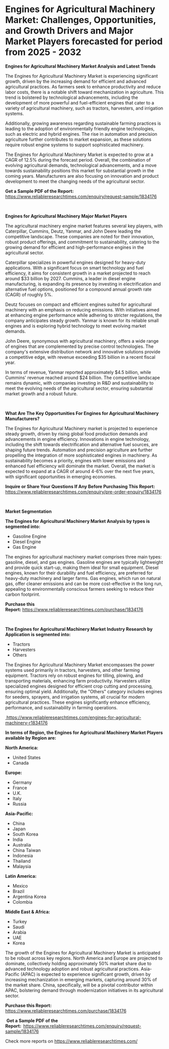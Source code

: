 <p><h1>Engines for Agricultural Machinery Market: Challenges, Opportunities, and Growth Drivers and Major Market Players forecasted for period from 2025 - 2032</h1></p><p><strong>Engines for Agricultural Machinery Market Analysis and Latest Trends</strong></p>
<p><p>The Engines for Agricultural Machinery Market is experiencing significant growth, driven by the increasing demand for efficient and advanced agricultural practices. As farmers seek to enhance productivity and reduce labor costs, there is a notable shift toward mechanization in agriculture. This trend is bolstered by technological advancements, including the development of more powerful and fuel-efficient engines that cater to a variety of agricultural machinery, such as tractors, harvesters, and irrigation systems.</p><p>Additionally, growing awareness regarding sustainable farming practices is leading to the adoption of environmentally friendly engine technologies, such as electric and hybrid engines. The rise in automation and precision agriculture further contributes to market expansion, as these solutions require robust engine systems to support sophisticated machinery.</p><p>The Engines for Agricultural Machinery Market is expected to grow at a CAGR of 12.5% during the forecast period. Overall, the combination of evolving agricultural demands, technological advancements, and a move towards sustainability positions this market for substantial growth in the coming years. Manufacturers are also focusing on innovation and product development to meet the changing needs of the agricultural sector.</p></p>
<p><strong>Get a Sample PDF of the Report:&nbsp;</strong> <a href="https://www.reliableresearchtimes.com/enquiry/request-sample/1834176?utm_campaign=3585&utm_medium=2&utm_source=Github&utm_content=ia&utm_term=12042025&utm_id=engines-for-agricultural-machinery">https://www.reliableresearchtimes.com/enquiry/request-sample/1834176</a></p>
<p>&nbsp;</p>
<p><strong>Engines for Agricultural Machinery Major Market Players</strong></p>
<p><p>The agricultural machinery engine market features several key players, with Caterpillar, Cummins, Deutz, Yanmar, and John Deere leading the competitive landscape. These companies are noted for their innovation, robust product offerings, and commitment to sustainability, catering to the growing demand for efficient and high-performance engines in the agricultural sector.</p><p>Caterpillar specializes in powerful engines designed for heavy-duty applications. With a significant focus on smart technology and fuel efficiency, it aims for consistent growth in a market projected to reach around $33 billion by 2027. Cummins, a leader in diesel engine manufacturing, is expanding its presence by investing in electrification and alternative fuel options, positioned for a compound annual growth rate (CAGR) of roughly 5%.</p><p>Deutz focuses on compact and efficient engines suited for agricultural machinery with an emphasis on reducing emissions. With initiatives aimed at enhancing engine performance while adhering to stricter regulations, the company anticipates steady growth. Yanmar is known for its reliable small engines and is exploring hybrid technology to meet evolving market demands.</p><p>John Deere, synonymous with agricultural machinery, offers a wide range of engines that are complemented by precise control technologies. The company's extensive distribution network and innovative solutions provide a competitive edge, with revenue exceeding $35 billion in a recent fiscal year.</p><p>In terms of revenue, Yanmar reported approximately $4.5 billion, while Cummins' revenue reached around $24 billion. The competitive landscape remains dynamic, with companies investing in R&D and sustainability to meet the evolving needs of the agricultural sector, ensuring substantial market growth and a robust future.</p></p>
<p>&nbsp;</p>
<p><strong>What Are The Key Opportunities For Engines for Agricultural Machinery Manufacturers?</strong></p>
<p><p>The Engines for Agricultural Machinery market is projected to experience steady growth, driven by rising global food production demands and advancements in engine efficiency. Innovations in engine technology, including the shift towards electrification and alternative fuel sources, are shaping future trends. Automation and precision agriculture are further propelling the integration of more sophisticated engines in machinery. As sustainability becomes a priority, engines with lower emissions and enhanced fuel efficiency will dominate the market. Overall, the market is expected to expand at a CAGR of around 4-6% over the next five years, with significant opportunities in emerging economies.</p></p>
<p><strong>Inquire or Share Your Questions If Any Before Purchasing This Report:</strong> <a href="https://www.reliableresearchtimes.com/enquiry/pre-order-enquiry/1834176?utm_campaign=3585&utm_medium=2&utm_source=Github&utm_content=ia&utm_term=12042025&utm_id=engines-for-agricultural-machinery">https://www.reliableresearchtimes.com/enquiry/pre-order-enquiry/1834176</a></p>
<p>&nbsp;</p>
<p><strong>Market Segmentation</strong></p>
<p><strong>The Engines for Agricultural Machinery Market Analysis by types is segmented into:</strong></p>
<p><ul><li>Gasoline Engine</li><li>Diesel Engine</li><li>Gas Engine</li></ul></p>
<p><p>The engines for agricultural machinery market comprises three main types: gasoline, diesel, and gas engines. Gasoline engines are typically lightweight and provide quick start-up, making them ideal for small equipment. Diesel engines, known for their durability and fuel efficiency, are preferred for heavy-duty machinery and larger farms. Gas engines, which run on natural gas, offer cleaner emissions and can be more cost-effective in the long run, appealing to environmentally conscious farmers seeking to reduce their carbon footprint.</p></p>
<p><strong>Purchase this Report:&nbsp;</strong><a href="https://www.reliableresearchtimes.com/purchase/1834176?utm_campaign=3585&utm_medium=2&utm_source=Github&utm_content=ia&utm_term=12042025&utm_id=engines-for-agricultural-machinery">https://www.reliableresearchtimes.com/purchase/1834176</a></p>
<p>&nbsp;</p>
<p><strong>The Engines for Agricultural Machinery Market Industry Research by Application is segmented into:</strong></p>
<p><ul><li>Tractors</li><li>Harvesters</li><li>Others</li></ul></p>
<p><p>The Engines for Agricultural Machinery Market encompasses the power systems used primarily in tractors, harvesters, and other farming equipment. Tractors rely on robust engines for tilling, plowing, and transporting materials, enhancing farm productivity. Harvesters utilize specialized engines designed for efficient crop cutting and processing, ensuring optimal yield. Additionally, the "Others" category includes engines for seeders, sprayers, and irrigation systems, all crucial for modern agricultural practices. These engines significantly enhance efficiency, performance, and sustainability in farming operations.</p></p>
<p><a href="https://www.reliableresearchtimes.com/engines-for-agricultural-machinery-r1834176?utm_campaign=3585&utm_medium=2&utm_source=Github&utm_content=ia&utm_term=12042025&utm_id=engines-for-agricultural-machinery">&nbsp;https://www.reliableresearchtimes.com/engines-for-agricultural-machinery-r1834176</a></p>
<p><strong>In terms of Region, the Engines for Agricultural Machinery Market Players available by Region are:</strong></p>
<p>
    <p> <strong> North America: </strong>
        <ul>
            <li>United States</li>
            <li>Canada</li>
        </ul>
        </p> 
    <p> <strong> Europe: </strong>
        <ul>
            <li>Germany</li>
            <li>France</li>
            <li>U.K.</li>
            <li>Italy</li>
            <li>Russia</li>
        </ul>
        </p> 
    <p> <strong> Asia-Pacific: </strong>
        <ul>
            <li>China</li>
            <li>Japan</li>
            <li>South Korea</li>
            <li>India</li>
            <li>Australia</li>
            <li>China Taiwan</li>
            <li>Indonesia</li>
            <li>Thailand</li>
            <li>Malaysia</li>
        </ul>
        </p> 
    <p> <strong> Latin America: </strong>
        <ul>
            <li>Mexico</li>
            <li>Brazil</li>
            <li>Argentina Korea</li>
            <li>Colombia</li>
        </ul>
        </p> 
    <p> <strong> Middle East & Africa: </strong>
        <ul>
            <li>Turkey</li>
            <li>Saudi</li>
            <li>Arabia</li>
            <li>UAE</li>
            <li>Korea</li>
        </ul>
    </p>
    </p>
<p><p>The growth of the Engines for Agricultural Machinery Market is anticipated to be robust across key regions. North America and Europe are projected to dominate, collectively holding approximately 50% market share due to advanced technology adoption and robust agricultural practices. Asia-Pacific (APAC) is expected to experience significant growth, driven by increasing mechanization in emerging markets, capturing around 30% of the market share. China, specifically, will be a pivotal contributor within APAC, bolstering demand through modernization initiatives in its agricultural sector.</p></p>
<p><strong>Purchase this Report: </strong><a href="https://www.reliableresearchtimes.com/purchase/1834176?utm_campaign=3585&utm_medium=2&utm_source=Github&utm_content=ia&utm_term=12042025&utm_id=engines-for-agricultural-machinery">https://www.reliableresearchtimes.com/purchase/1834176</a></p>
<p>&nbsp;<strong>Get a Sample PDF of the Report:&nbsp;&nbsp;</strong><a href="https://www.reliableresearchtimes.com/enquiry/request-sample/1834176?utm_campaign=3585&utm_medium=2&utm_source=Github&utm_content=ia&utm_term=12042025&utm_id=engines-for-agricultural-machinery">https://www.reliableresearchtimes.com/enquiry/request-sample/1834176</a></p>
<p><strong></strong></p>
<p>Check more reports on <a href="https://www.reliableresearchtimes.com/?utm_campaign=3585&utm_medium=2&utm_source=Github&utm_content=ia&utm_term=12042025&utm_id=engines-for-agricultural-machinery">https://www.reliableresearchtimes.com/</a></p>
